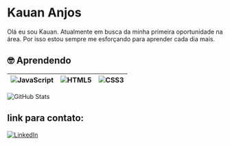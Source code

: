 
# Kauan Anjos
  Olá eu sou Kauan.
  Atualmente em busca da minha primeira oportunidade na área. Por isso estou sempre me esforçando para aprender cada dia mais.


## 🤓 Aprendendo 
| ![JavaScript](https://img.shields.io/badge/JavaScript-000?style=for-the-badge&logo=javascript) | 	![HTML5](https://img.shields.io/badge/HTML5-000?style=for-the-badge&logo=html5) | 	![CSS3](https://img.shields.io/badge/CSS3-000?style=for-the-badge&logo=css3&logoColor=264CE4)
|------|------|-------|
 
![GitHub Stats](https://github-readme-stats.vercel.app/api?username=KauanAnjos&theme=transparent&bg_color=000&border_color=30A3DC&show_icons=true&icon_color=30A3DC&title_color=E94D5F&text_color=FFF)
## link para contato:
[![LinkedIn](https://img.shields.io/badge/LinkedIn-000?style=for-the-badge&logo=linkedin&logoColor=0E76A8)](https://www.linkedin.com/in/kauan-anjos-meneses/)